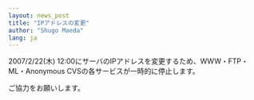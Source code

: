 ```yaml
---
layout: news_post
title: "IPアドレスの変更"
author: "Shugo Maeda"
lang: ja
---
```


2007/2/22(木) 12:00にサーバのIPアドレスを変更するため、WWW・FTP・ML・Anonymous
CVSの各サービスが一時的に停止します。

ご協力をお願いします。
